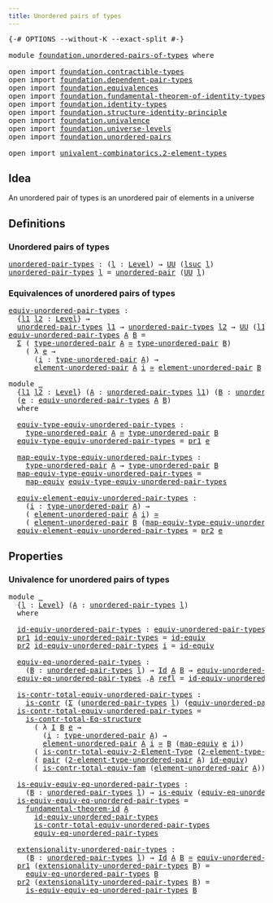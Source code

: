 ```yaml
---
title: Unordered pairs of types
---
```


<pre class="Agda"><a id="50" class="Symbol">{-#</a> <a id="54" class="Keyword">OPTIONS</a> <a id="62" class="Pragma">--without-K</a> <a id="74" class="Pragma">--exact-split</a> <a id="88" class="Symbol">#-}</a>

<a id="93" class="Keyword">module</a> <a id="100" href="foundation.unordered-pairs-of-types.html" class="Module">foundation.unordered-pairs-of-types</a> <a id="136" class="Keyword">where</a>

<a id="143" class="Keyword">open</a> <a id="148" class="Keyword">import</a> <a id="155" href="foundation.contractible-types.html" class="Module">foundation.contractible-types</a>
<a id="185" class="Keyword">open</a> <a id="190" class="Keyword">import</a> <a id="197" href="foundation.dependent-pair-types.html" class="Module">foundation.dependent-pair-types</a>
<a id="229" class="Keyword">open</a> <a id="234" class="Keyword">import</a> <a id="241" href="foundation.equivalences.html" class="Module">foundation.equivalences</a>
<a id="265" class="Keyword">open</a> <a id="270" class="Keyword">import</a> <a id="277" href="foundation.fundamental-theorem-of-identity-types.html" class="Module">foundation.fundamental-theorem-of-identity-types</a>
<a id="326" class="Keyword">open</a> <a id="331" class="Keyword">import</a> <a id="338" href="foundation.identity-types.html" class="Module">foundation.identity-types</a>
<a id="364" class="Keyword">open</a> <a id="369" class="Keyword">import</a> <a id="376" href="foundation.structure-identity-principle.html" class="Module">foundation.structure-identity-principle</a>
<a id="416" class="Keyword">open</a> <a id="421" class="Keyword">import</a> <a id="428" href="foundation.univalence.html" class="Module">foundation.univalence</a>
<a id="450" class="Keyword">open</a> <a id="455" class="Keyword">import</a> <a id="462" href="foundation.universe-levels.html" class="Module">foundation.universe-levels</a>
<a id="489" class="Keyword">open</a> <a id="494" class="Keyword">import</a> <a id="501" href="foundation.unordered-pairs.html" class="Module">foundation.unordered-pairs</a>

<a id="529" class="Keyword">open</a> <a id="534" class="Keyword">import</a> <a id="541" href="univalent-combinatorics.2-element-types.html" class="Module">univalent-combinatorics.2-element-types</a>
</pre>
## Idea

An unordered pair of types is an unordered pair of elements in a universe

## Definitions

### Unordered pairs of types

<pre class="Agda"><a id="unordered-pair-types"></a><a id="724" href="foundation.unordered-pairs-of-types.html#724" class="Function">unordered-pair-types</a> <a id="745" class="Symbol">:</a> <a id="747" class="Symbol">(</a><a id="748" href="foundation.unordered-pairs-of-types.html#748" class="Bound">l</a> <a id="750" class="Symbol">:</a> <a id="752" href="Agda.Primitive.html#597" class="Postulate">Level</a><a id="757" class="Symbol">)</a> <a id="759" class="Symbol">→</a> <a id="761" href="foundation-core.universe-levels.html#222" class="Primitive">UU</a> <a id="764" class="Symbol">(</a><a id="765" href="Agda.Primitive.html#780" class="Primitive">lsuc</a> <a id="770" href="foundation.unordered-pairs-of-types.html#748" class="Bound">l</a><a id="771" class="Symbol">)</a>
<a id="773" href="foundation.unordered-pairs-of-types.html#724" class="Function">unordered-pair-types</a> <a id="794" href="foundation.unordered-pairs-of-types.html#794" class="Bound">l</a> <a id="796" class="Symbol">=</a> <a id="798" href="foundation.unordered-pairs.html#2381" class="Function">unordered-pair</a> <a id="813" class="Symbol">(</a><a id="814" href="foundation-core.universe-levels.html#222" class="Primitive">UU</a> <a id="817" href="foundation.unordered-pairs-of-types.html#794" class="Bound">l</a><a id="818" class="Symbol">)</a>
</pre>
### Equivalences of unordered pairs of types

<pre class="Agda"><a id="equiv-unordered-pair-types"></a><a id="879" href="foundation.unordered-pairs-of-types.html#879" class="Function">equiv-unordered-pair-types</a> <a id="906" class="Symbol">:</a>
  <a id="910" class="Symbol">{</a><a id="911" href="foundation.unordered-pairs-of-types.html#911" class="Bound">l1</a> <a id="914" href="foundation.unordered-pairs-of-types.html#914" class="Bound">l2</a> <a id="917" class="Symbol">:</a> <a id="919" href="Agda.Primitive.html#597" class="Postulate">Level</a><a id="924" class="Symbol">}</a> <a id="926" class="Symbol">→</a>
  <a id="930" href="foundation.unordered-pairs-of-types.html#724" class="Function">unordered-pair-types</a> <a id="951" href="foundation.unordered-pairs-of-types.html#911" class="Bound">l1</a> <a id="954" class="Symbol">→</a> <a id="956" href="foundation.unordered-pairs-of-types.html#724" class="Function">unordered-pair-types</a> <a id="977" href="foundation.unordered-pairs-of-types.html#914" class="Bound">l2</a> <a id="980" class="Symbol">→</a> <a id="982" href="foundation-core.universe-levels.html#222" class="Primitive">UU</a> <a id="985" class="Symbol">(</a><a id="986" href="foundation.unordered-pairs-of-types.html#911" class="Bound">l1</a> <a id="989" href="Agda.Primitive.html#810" class="Primitive Operator">⊔</a> <a id="991" href="foundation.unordered-pairs-of-types.html#914" class="Bound">l2</a><a id="993" class="Symbol">)</a>
<a id="995" href="foundation.unordered-pairs-of-types.html#879" class="Function">equiv-unordered-pair-types</a> <a id="1022" href="foundation.unordered-pairs-of-types.html#1022" class="Bound">A</a> <a id="1024" href="foundation.unordered-pairs-of-types.html#1024" class="Bound">B</a> <a id="1026" class="Symbol">=</a>
  <a id="1030" href="foundation-core.dependent-pair-types.html#502" class="Record">Σ</a> <a id="1032" class="Symbol">(</a> <a id="1034" href="foundation.unordered-pairs.html#2756" class="Function">type-unordered-pair</a> <a id="1054" href="foundation.unordered-pairs-of-types.html#1022" class="Bound">A</a> <a id="1056" href="foundation-core.equivalences.html#1608" class="Function Operator">≃</a> <a id="1058" href="foundation.unordered-pairs.html#2756" class="Function">type-unordered-pair</a> <a id="1078" href="foundation.unordered-pairs-of-types.html#1024" class="Bound">B</a><a id="1079" class="Symbol">)</a>
    <a id="1085" class="Symbol">(</a> <a id="1087" class="Symbol">λ</a> <a id="1089" href="foundation.unordered-pairs-of-types.html#1089" class="Bound">e</a> <a id="1091" class="Symbol">→</a>
      <a id="1099" class="Symbol">(</a><a id="1100" href="foundation.unordered-pairs-of-types.html#1100" class="Bound">i</a> <a id="1102" class="Symbol">:</a> <a id="1104" href="foundation.unordered-pairs.html#2756" class="Function">type-unordered-pair</a> <a id="1124" href="foundation.unordered-pairs-of-types.html#1022" class="Bound">A</a><a id="1125" class="Symbol">)</a> <a id="1127" class="Symbol">→</a>
      <a id="1135" href="foundation.unordered-pairs.html#3477" class="Function">element-unordered-pair</a> <a id="1158" href="foundation.unordered-pairs-of-types.html#1022" class="Bound">A</a> <a id="1160" href="foundation.unordered-pairs-of-types.html#1100" class="Bound">i</a> <a id="1162" href="foundation-core.equivalences.html#1608" class="Function Operator">≃</a> <a id="1164" href="foundation.unordered-pairs.html#3477" class="Function">element-unordered-pair</a> <a id="1187" href="foundation.unordered-pairs-of-types.html#1024" class="Bound">B</a> <a id="1189" class="Symbol">(</a><a id="1190" href="foundation-core.equivalences.html#1808" class="Function">map-equiv</a> <a id="1200" href="foundation.unordered-pairs-of-types.html#1089" class="Bound">e</a> <a id="1202" href="foundation.unordered-pairs-of-types.html#1100" class="Bound">i</a><a id="1203" class="Symbol">))</a>

<a id="1207" class="Keyword">module</a> <a id="1214" href="foundation.unordered-pairs-of-types.html#1214" class="Module">_</a>
  <a id="1218" class="Symbol">{</a><a id="1219" href="foundation.unordered-pairs-of-types.html#1219" class="Bound">l1</a> <a id="1222" href="foundation.unordered-pairs-of-types.html#1222" class="Bound">l2</a> <a id="1225" class="Symbol">:</a> <a id="1227" href="Agda.Primitive.html#597" class="Postulate">Level</a><a id="1232" class="Symbol">}</a> <a id="1234" class="Symbol">(</a><a id="1235" href="foundation.unordered-pairs-of-types.html#1235" class="Bound">A</a> <a id="1237" class="Symbol">:</a> <a id="1239" href="foundation.unordered-pairs-of-types.html#724" class="Function">unordered-pair-types</a> <a id="1260" href="foundation.unordered-pairs-of-types.html#1219" class="Bound">l1</a><a id="1262" class="Symbol">)</a> <a id="1264" class="Symbol">(</a><a id="1265" href="foundation.unordered-pairs-of-types.html#1265" class="Bound">B</a> <a id="1267" class="Symbol">:</a> <a id="1269" href="foundation.unordered-pairs-of-types.html#724" class="Function">unordered-pair-types</a> <a id="1290" href="foundation.unordered-pairs-of-types.html#1222" class="Bound">l2</a><a id="1292" class="Symbol">)</a>
  <a id="1296" class="Symbol">(</a><a id="1297" href="foundation.unordered-pairs-of-types.html#1297" class="Bound">e</a> <a id="1299" class="Symbol">:</a> <a id="1301" href="foundation.unordered-pairs-of-types.html#879" class="Function">equiv-unordered-pair-types</a> <a id="1328" href="foundation.unordered-pairs-of-types.html#1235" class="Bound">A</a> <a id="1330" href="foundation.unordered-pairs-of-types.html#1265" class="Bound">B</a><a id="1331" class="Symbol">)</a>
  <a id="1335" class="Keyword">where</a>

  <a id="1344" href="foundation.unordered-pairs-of-types.html#1344" class="Function">equiv-type-equiv-unordered-pair-types</a> <a id="1382" class="Symbol">:</a>
    <a id="1388" href="foundation.unordered-pairs.html#2756" class="Function">type-unordered-pair</a> <a id="1408" href="foundation.unordered-pairs-of-types.html#1235" class="Bound">A</a> <a id="1410" href="foundation-core.equivalences.html#1608" class="Function Operator">≃</a> <a id="1412" href="foundation.unordered-pairs.html#2756" class="Function">type-unordered-pair</a> <a id="1432" href="foundation.unordered-pairs-of-types.html#1265" class="Bound">B</a>
  <a id="1436" href="foundation.unordered-pairs-of-types.html#1344" class="Function">equiv-type-equiv-unordered-pair-types</a> <a id="1474" class="Symbol">=</a> <a id="1476" href="foundation-core.dependent-pair-types.html#592" class="Field">pr1</a> <a id="1480" href="foundation.unordered-pairs-of-types.html#1297" class="Bound">e</a>

  <a id="1485" href="foundation.unordered-pairs-of-types.html#1485" class="Function">map-equiv-type-equiv-unordered-pair-types</a> <a id="1527" class="Symbol">:</a>
    <a id="1533" href="foundation.unordered-pairs.html#2756" class="Function">type-unordered-pair</a> <a id="1553" href="foundation.unordered-pairs-of-types.html#1235" class="Bound">A</a> <a id="1555" class="Symbol">→</a> <a id="1557" href="foundation.unordered-pairs.html#2756" class="Function">type-unordered-pair</a> <a id="1577" href="foundation.unordered-pairs-of-types.html#1265" class="Bound">B</a>
  <a id="1581" href="foundation.unordered-pairs-of-types.html#1485" class="Function">map-equiv-type-equiv-unordered-pair-types</a> <a id="1623" class="Symbol">=</a>
    <a id="1629" href="foundation-core.equivalences.html#1808" class="Function">map-equiv</a> <a id="1639" href="foundation.unordered-pairs-of-types.html#1344" class="Function">equiv-type-equiv-unordered-pair-types</a>

  <a id="1680" href="foundation.unordered-pairs-of-types.html#1680" class="Function">equiv-element-equiv-unordered-pair-types</a> <a id="1721" class="Symbol">:</a>
    <a id="1727" class="Symbol">(</a><a id="1728" href="foundation.unordered-pairs-of-types.html#1728" class="Bound">i</a> <a id="1730" class="Symbol">:</a> <a id="1732" href="foundation.unordered-pairs.html#2756" class="Function">type-unordered-pair</a> <a id="1752" href="foundation.unordered-pairs-of-types.html#1235" class="Bound">A</a><a id="1753" class="Symbol">)</a> <a id="1755" class="Symbol">→</a>
    <a id="1761" class="Symbol">(</a> <a id="1763" href="foundation.unordered-pairs.html#3477" class="Function">element-unordered-pair</a> <a id="1786" href="foundation.unordered-pairs-of-types.html#1235" class="Bound">A</a> <a id="1788" href="foundation.unordered-pairs-of-types.html#1728" class="Bound">i</a><a id="1789" class="Symbol">)</a> <a id="1791" href="foundation-core.equivalences.html#1608" class="Function Operator">≃</a>
    <a id="1797" class="Symbol">(</a> <a id="1799" href="foundation.unordered-pairs.html#3477" class="Function">element-unordered-pair</a> <a id="1822" href="foundation.unordered-pairs-of-types.html#1265" class="Bound">B</a> <a id="1824" class="Symbol">(</a><a id="1825" href="foundation.unordered-pairs-of-types.html#1485" class="Function">map-equiv-type-equiv-unordered-pair-types</a> <a id="1867" href="foundation.unordered-pairs-of-types.html#1728" class="Bound">i</a><a id="1868" class="Symbol">))</a>
  <a id="1873" href="foundation.unordered-pairs-of-types.html#1680" class="Function">equiv-element-equiv-unordered-pair-types</a> <a id="1914" class="Symbol">=</a> <a id="1916" href="foundation-core.dependent-pair-types.html#604" class="Field">pr2</a> <a id="1920" href="foundation.unordered-pairs-of-types.html#1297" class="Bound">e</a>
</pre>
## Properties

### Univalence for unordered pairs of types

<pre class="Agda"><a id="1995" class="Keyword">module</a> <a id="2002" href="foundation.unordered-pairs-of-types.html#2002" class="Module">_</a>
  <a id="2006" class="Symbol">{</a><a id="2007" href="foundation.unordered-pairs-of-types.html#2007" class="Bound">l</a> <a id="2009" class="Symbol">:</a> <a id="2011" href="Agda.Primitive.html#597" class="Postulate">Level</a><a id="2016" class="Symbol">}</a> <a id="2018" class="Symbol">(</a><a id="2019" href="foundation.unordered-pairs-of-types.html#2019" class="Bound">A</a> <a id="2021" class="Symbol">:</a> <a id="2023" href="foundation.unordered-pairs-of-types.html#724" class="Function">unordered-pair-types</a> <a id="2044" href="foundation.unordered-pairs-of-types.html#2007" class="Bound">l</a><a id="2045" class="Symbol">)</a>
  <a id="2049" class="Keyword">where</a>
  
  <a id="2060" href="foundation.unordered-pairs-of-types.html#2060" class="Function">id-equiv-unordered-pair-types</a> <a id="2090" class="Symbol">:</a> <a id="2092" href="foundation.unordered-pairs-of-types.html#879" class="Function">equiv-unordered-pair-types</a> <a id="2119" href="foundation.unordered-pairs-of-types.html#2019" class="Bound">A</a> <a id="2121" href="foundation.unordered-pairs-of-types.html#2019" class="Bound">A</a>
  <a id="2125" href="foundation-core.dependent-pair-types.html#592" class="Field">pr1</a> <a id="2129" href="foundation.unordered-pairs-of-types.html#2060" class="Function">id-equiv-unordered-pair-types</a> <a id="2159" class="Symbol">=</a> <a id="2161" href="foundation-core.equivalences.html#2481" class="Function">id-equiv</a>
  <a id="2172" href="foundation-core.dependent-pair-types.html#604" class="Field">pr2</a> <a id="2176" href="foundation.unordered-pairs-of-types.html#2060" class="Function">id-equiv-unordered-pair-types</a> <a id="2206" href="foundation.unordered-pairs-of-types.html#2206" class="Bound">i</a> <a id="2208" class="Symbol">=</a> <a id="2210" href="foundation-core.equivalences.html#2481" class="Function">id-equiv</a>

  <a id="2222" href="foundation.unordered-pairs-of-types.html#2222" class="Function">equiv-eq-unordered-pair-types</a> <a id="2252" class="Symbol">:</a>
    <a id="2258" class="Symbol">(</a><a id="2259" href="foundation.unordered-pairs-of-types.html#2259" class="Bound">B</a> <a id="2261" class="Symbol">:</a> <a id="2263" href="foundation.unordered-pairs-of-types.html#724" class="Function">unordered-pair-types</a> <a id="2284" href="foundation.unordered-pairs-of-types.html#2007" class="Bound">l</a><a id="2285" class="Symbol">)</a> <a id="2287" class="Symbol">→</a> <a id="2289" href="foundation-core.identity-types.html#1754" class="Datatype">Id</a> <a id="2292" href="foundation.unordered-pairs-of-types.html#2019" class="Bound">A</a> <a id="2294" href="foundation.unordered-pairs-of-types.html#2259" class="Bound">B</a> <a id="2296" class="Symbol">→</a> <a id="2298" href="foundation.unordered-pairs-of-types.html#879" class="Function">equiv-unordered-pair-types</a> <a id="2325" href="foundation.unordered-pairs-of-types.html#2019" class="Bound">A</a> <a id="2327" href="foundation.unordered-pairs-of-types.html#2259" class="Bound">B</a>
  <a id="2331" href="foundation.unordered-pairs-of-types.html#2222" class="Function">equiv-eq-unordered-pair-types</a> <a id="2361" class="DottedPattern Symbol">.</a><a id="2362" href="foundation.unordered-pairs-of-types.html#2019" class="DottedPattern Bound">A</a> <a id="2364" href="foundation-core.identity-types.html#1807" class="InductiveConstructor">refl</a> <a id="2369" class="Symbol">=</a> <a id="2371" href="foundation.unordered-pairs-of-types.html#2060" class="Function">id-equiv-unordered-pair-types</a>

  <a id="2404" href="foundation.unordered-pairs-of-types.html#2404" class="Function">is-contr-total-equiv-unordered-pair-types</a> <a id="2446" class="Symbol">:</a>
    <a id="2452" href="foundation-core.contractible-types.html#993" class="Function">is-contr</a> <a id="2461" class="Symbol">(</a><a id="2462" href="foundation-core.dependent-pair-types.html#502" class="Record">Σ</a> <a id="2464" class="Symbol">(</a><a id="2465" href="foundation.unordered-pairs-of-types.html#724" class="Function">unordered-pair-types</a> <a id="2486" href="foundation.unordered-pairs-of-types.html#2007" class="Bound">l</a><a id="2487" class="Symbol">)</a> <a id="2489" class="Symbol">(</a><a id="2490" href="foundation.unordered-pairs-of-types.html#879" class="Function">equiv-unordered-pair-types</a> <a id="2517" href="foundation.unordered-pairs-of-types.html#2019" class="Bound">A</a><a id="2518" class="Symbol">))</a>
  <a id="2523" href="foundation.unordered-pairs-of-types.html#2404" class="Function">is-contr-total-equiv-unordered-pair-types</a> <a id="2565" class="Symbol">=</a>
    <a id="2571" href="foundation.structure-identity-principle.html#1341" class="Function">is-contr-total-Eq-structure</a>
      <a id="2605" class="Symbol">(</a> <a id="2607" class="Symbol">λ</a> <a id="2609" href="foundation.unordered-pairs-of-types.html#2609" class="Bound">I</a> <a id="2611" href="foundation.unordered-pairs-of-types.html#2611" class="Bound">B</a> <a id="2613" href="foundation.unordered-pairs-of-types.html#2613" class="Bound">e</a> <a id="2615" class="Symbol">→</a>
        <a id="2625" class="Symbol">(</a><a id="2626" href="foundation.unordered-pairs-of-types.html#2626" class="Bound">i</a> <a id="2628" class="Symbol">:</a> <a id="2630" href="foundation.unordered-pairs.html#2756" class="Function">type-unordered-pair</a> <a id="2650" href="foundation.unordered-pairs-of-types.html#2019" class="Bound">A</a><a id="2651" class="Symbol">)</a> <a id="2653" class="Symbol">→</a>
        <a id="2663" href="foundation.unordered-pairs.html#3477" class="Function">element-unordered-pair</a> <a id="2686" href="foundation.unordered-pairs-of-types.html#2019" class="Bound">A</a> <a id="2688" href="foundation.unordered-pairs-of-types.html#2626" class="Bound">i</a> <a id="2690" href="foundation-core.equivalences.html#1608" class="Function Operator">≃</a> <a id="2692" href="foundation.unordered-pairs-of-types.html#2611" class="Bound">B</a> <a id="2694" class="Symbol">(</a><a id="2695" href="foundation-core.equivalences.html#1808" class="Function">map-equiv</a> <a id="2705" href="foundation.unordered-pairs-of-types.html#2613" class="Bound">e</a> <a id="2707" href="foundation.unordered-pairs-of-types.html#2626" class="Bound">i</a><a id="2708" class="Symbol">))</a>
      <a id="2717" class="Symbol">(</a> <a id="2719" href="univalent-combinatorics.2-element-types.html#7048" class="Function">is-contr-total-equiv-2-Element-Type</a> <a id="2755" class="Symbol">(</a><a id="2756" href="foundation.unordered-pairs.html#2660" class="Function">2-element-type-unordered-pair</a> <a id="2786" href="foundation.unordered-pairs-of-types.html#2019" class="Bound">A</a><a id="2787" class="Symbol">))</a>
      <a id="2796" class="Symbol">(</a> <a id="2798" href="foundation-core.dependent-pair-types.html#575" class="InductiveConstructor">pair</a> <a id="2803" class="Symbol">(</a><a id="2804" href="foundation.unordered-pairs.html#2660" class="Function">2-element-type-unordered-pair</a> <a id="2834" href="foundation.unordered-pairs-of-types.html#2019" class="Bound">A</a><a id="2835" class="Symbol">)</a> <a id="2837" href="foundation-core.equivalences.html#2481" class="Function">id-equiv</a><a id="2845" class="Symbol">)</a>
      <a id="2853" class="Symbol">(</a> <a id="2855" href="foundation.univalence.html#2384" class="Function">is-contr-total-equiv-fam</a> <a id="2880" class="Symbol">(</a><a id="2881" href="foundation.unordered-pairs.html#3477" class="Function">element-unordered-pair</a> <a id="2904" href="foundation.unordered-pairs-of-types.html#2019" class="Bound">A</a><a id="2905" class="Symbol">))</a>

  <a id="2911" href="foundation.unordered-pairs-of-types.html#2911" class="Function">is-equiv-equiv-eq-unordered-pair-types</a> <a id="2950" class="Symbol">:</a>
    <a id="2956" class="Symbol">(</a><a id="2957" href="foundation.unordered-pairs-of-types.html#2957" class="Bound">B</a> <a id="2959" class="Symbol">:</a> <a id="2961" href="foundation.unordered-pairs-of-types.html#724" class="Function">unordered-pair-types</a> <a id="2982" href="foundation.unordered-pairs-of-types.html#2007" class="Bound">l</a><a id="2983" class="Symbol">)</a> <a id="2985" class="Symbol">→</a> <a id="2987" href="foundation-core.equivalences.html#1543" class="Function">is-equiv</a> <a id="2996" class="Symbol">(</a><a id="2997" href="foundation.unordered-pairs-of-types.html#2222" class="Function">equiv-eq-unordered-pair-types</a> <a id="3027" href="foundation.unordered-pairs-of-types.html#2957" class="Bound">B</a><a id="3028" class="Symbol">)</a>
  <a id="3032" href="foundation.unordered-pairs-of-types.html#2911" class="Function">is-equiv-equiv-eq-unordered-pair-types</a> <a id="3071" class="Symbol">=</a>
    <a id="3077" href="foundation-core.fundamental-theorem-of-identity-types.html#1891" class="Function">fundamental-theorem-id</a> <a id="3100" href="foundation.unordered-pairs-of-types.html#2019" class="Bound">A</a>
      <a id="3108" href="foundation.unordered-pairs-of-types.html#2060" class="Function">id-equiv-unordered-pair-types</a>
      <a id="3144" href="foundation.unordered-pairs-of-types.html#2404" class="Function">is-contr-total-equiv-unordered-pair-types</a>
      <a id="3192" href="foundation.unordered-pairs-of-types.html#2222" class="Function">equiv-eq-unordered-pair-types</a>

  <a id="3225" href="foundation.unordered-pairs-of-types.html#3225" class="Function">extensionality-unordered-pair-types</a> <a id="3261" class="Symbol">:</a>
    <a id="3267" class="Symbol">(</a><a id="3268" href="foundation.unordered-pairs-of-types.html#3268" class="Bound">B</a> <a id="3270" class="Symbol">:</a> <a id="3272" href="foundation.unordered-pairs-of-types.html#724" class="Function">unordered-pair-types</a> <a id="3293" href="foundation.unordered-pairs-of-types.html#2007" class="Bound">l</a><a id="3294" class="Symbol">)</a> <a id="3296" class="Symbol">→</a> <a id="3298" href="foundation-core.identity-types.html#1754" class="Datatype">Id</a> <a id="3301" href="foundation.unordered-pairs-of-types.html#2019" class="Bound">A</a> <a id="3303" href="foundation.unordered-pairs-of-types.html#3268" class="Bound">B</a> <a id="3305" href="foundation-core.equivalences.html#1608" class="Function Operator">≃</a> <a id="3307" href="foundation.unordered-pairs-of-types.html#879" class="Function">equiv-unordered-pair-types</a> <a id="3334" href="foundation.unordered-pairs-of-types.html#2019" class="Bound">A</a> <a id="3336" href="foundation.unordered-pairs-of-types.html#3268" class="Bound">B</a>
  <a id="3340" href="foundation-core.dependent-pair-types.html#592" class="Field">pr1</a> <a id="3344" class="Symbol">(</a><a id="3345" href="foundation.unordered-pairs-of-types.html#3225" class="Function">extensionality-unordered-pair-types</a> <a id="3381" href="foundation.unordered-pairs-of-types.html#3381" class="Bound">B</a><a id="3382" class="Symbol">)</a> <a id="3384" class="Symbol">=</a>
    <a id="3390" href="foundation.unordered-pairs-of-types.html#2222" class="Function">equiv-eq-unordered-pair-types</a> <a id="3420" href="foundation.unordered-pairs-of-types.html#3381" class="Bound">B</a>
  <a id="3424" href="foundation-core.dependent-pair-types.html#604" class="Field">pr2</a> <a id="3428" class="Symbol">(</a><a id="3429" href="foundation.unordered-pairs-of-types.html#3225" class="Function">extensionality-unordered-pair-types</a> <a id="3465" href="foundation.unordered-pairs-of-types.html#3465" class="Bound">B</a><a id="3466" class="Symbol">)</a> <a id="3468" class="Symbol">=</a>
    <a id="3474" href="foundation.unordered-pairs-of-types.html#2911" class="Function">is-equiv-equiv-eq-unordered-pair-types</a> <a id="3513" href="foundation.unordered-pairs-of-types.html#3465" class="Bound">B</a>
</pre>

